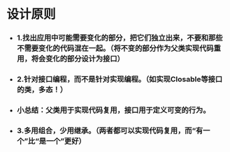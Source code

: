 # 设计原则

* ### 1.找出应用中可能需要变化的部分，把它们独立出来，不要和那些不需要变化的代码混在一起。（将不变的部分作为父类实现代码重用，将会变化的部分设计为接口）
* ### 2.针对接口编程，而不是针对实现编程。（如实现Closable等接口的类，多态！）
* ### 小总结：父类用于实现代码复用，接口用于定义可变的行为。
* ### 3.多用组合，少用继承。（两者都可以实现代码复用，而“有一个”比“是一个”更好）



